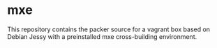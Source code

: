 mxe
===

This repository contains the packer source for a vagrant box based on Debian Jessy with a preinstalled mxe cross-building environment.

